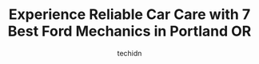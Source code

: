 ---
layout: ampstory
image: https://images.unsplash.com/photo-1529589438034-00c0e7a6452f?ixlib=rb-4.0.3&ixid=MnwxMjA3fDB8MHxwaG90by1wYWdlfHx8fGVufDB8fHx8&auto=format&fit=crop&w=640&h=853&q=80
author: techidn
featured: false
description: Experience the excellence of automotive service by visiting the 7 best Ford Mechanic in Portland OR, USA. With their expertise, attention to detail, and commitment to customer satisfaction, 
title: Experience Reliable Car Care with 7 Best Ford Mechanics in Portland OR
cover:
   title: Experience Reliable Car Care with 7 Best Ford Mechanics in Portland OR
   subtitle: Rickpate
   background: https://images.unsplash.com/photo-1529589438034-00c0e7a6452f?ixlib=rb-4.0.3&ixid=MnwxMjA3fDB8MHxwaG90by1wYWdlfHx8fGVufDB8fHx8&auto=format&fit=crop&w=640&h=853&q=80

pages: 
 - layout: thirds
   top: <h1>#1 Everett Street Autoworks & Mechanics</h1>
   bottom: "<p>Everett Street AutoWorksMy daughter recently moved out to the Portland Oregon area.Being a new resident and not yet familiar with her surroundings she needed to find a ho</p>"
   background: https://www.knot35.com/toplist/wp-content/uploads/2023/06/best-ford-mechanic-1-in-portland-or-1685833845.jpeg
   backgroundblur: true
 - layout: thirds
   top: <h1>#2 Landmark Ford Service</h1>
   bottom: "<p>12300 SW 68th Ave, Tigard, OR 97223, United States</p>"
   background: https://www.knot35.com/toplist/wp-content/uploads/2023/06/best-ford-mechanic-2-in-portland-or-1685833845.jpeg
   cta:
      link: https://www.knot35.com/toplist/experience-reliable-car-care-with-7-best-ford-mechanics-in-portland-or/
      text: Experience Reliable Car Care with 7 Best Ford Mechanics in Portland OR
 - layout: thirds
   top: <h1>#3 Re-Born Automotive, Inc.</h1>
   bottom: "<p>1800 SE Martin Luther King Jr Blvd, Portland, OR 97214, United States</p>"
   background: https://www.knot35.com/toplist/wp-content/uploads/2023/06/best-ford-mechanic-3-in-portland-or-1685833846.jpeg
   cta:
      link: https://www.knot35.com/toplist/experience-reliable-car-care-with-7-best-ford-mechanics-in-portland-or/
      text: Experience Reliable Car Care with 7 Best Ford Mechanics in Portland OR
 - layout: thirds
   top: <h1>#4 Northside Ford Truck Sales, Inc.</h1>
   bottom: "<p>6221 NE Columbia Blvd, Portland, OR 97218, United States</p>"
   background: https://images.unsplash.com/photo-1489648022186-8f49310909a0?ixlib=rb-4.0.3&ixid=MnwxMjA3fDB8MHxwaG90by1wYWdlfHx8fGVufDB8fHx8&auto=format&fit=crop&w=640&h=853&q=80
   cta:
      link: https://www.knot35.com/toplist/experience-reliable-car-care-with-7-best-ford-mechanics-in-portland-or/
      text: Experience Reliable Car Care with 7 Best Ford Mechanics in Portland OR
 - layout: thirds
   top: <h1>#5 K & M Auto Service</h1>
   bottom: "<p>2820 SE 50th Ave, Portland, OR 97206, United States</p>"
   background: https://images.unsplash.com/photo-1553949345-eb786bb3f7ba?ixlib=rb-4.0.3&ixid=MnwxMjA3fDB8MHxwaG90by1wYWdlfHx8fGVufDB8fHx8&auto=format&fit=crop&w=640&h=853&q=80
   cta:
      link: https://www.knot35.com/toplist/experience-reliable-car-care-with-7-best-ford-mechanics-in-portland-or/
      text: Experience Reliable Car Care with 7 Best Ford Mechanics in Portland OR
 - layout: thirds
   top: <h1>#6 Freeman Service • Auto Body • Detail | PDX</h1>
   bottom: "<p>4841 S Macadam Ave, Portland, OR 97239, United States</p>"
   background: https://images.unsplash.com/photo-1602536052359-ef94c21c5948?ixlib=rb-4.0.3&ixid=MnwxMjA3fDB8MHxwaG90by1wYWdlfHx8fGVufDB8fHx8&auto=format&fit=crop&w=640&h=853&q=80
   cta:
      link: https://www.knot35.com/toplist/experience-reliable-car-care-with-7-best-ford-mechanics-in-portland-or/
      text: Experience Reliable Car Care with 7 Best Ford Mechanics in Portland OR
 - layout: thirds
   top: <h1>#7 Quick Lane at Courtesy Ford</h1>
   bottom: "<p>12040 NE Halsey St, Portland, OR 97220, United States</p>"
   background: https://images.unsplash.com/photo-1533998839656-76f5e4b2bccb?ixlib=rb-4.0.3&ixid=MnwxMjA3fDB8MHxwaG90by1wYWdlfHx8fGVufDB8fHx8&auto=format&fit=crop&w=640&h=853&q=80
   cta:
      link: https://www.knot35.com/toplist/experience-reliable-car-care-with-7-best-ford-mechanics-in-portland-or/
      text: Experience Reliable Car Care with 7 Best Ford Mechanics in Portland OR
 - layout: thirds
   middle: Continue reading...
   background: https://images.unsplash.com/photo-1580610447943-1bfbef5efe07?ixlib=rb-4.0.3&ixid=MnwxMjA3fDB8MHxwaG90by1wYWdlfHx8fGVufDB8fHx8&auto=format&fit=crop&w=640&h=853&q=80
   cta:
      link: https://www.knot35.com/toplist/experience-reliable-car-care-with-7-best-ford-mechanics-in-portland-or/
      text: Experience Reliable Car Care with 7 Best Ford Mechanics in Portland OR
      
---